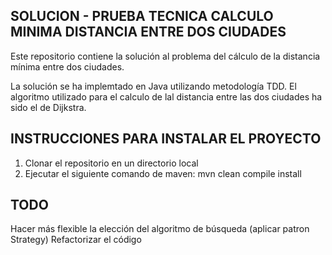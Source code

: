 SOLUCION - PRUEBA TECNICA CALCULO MINIMA DISTANCIA ENTRE DOS CIUDADES
---------------------------------------------------------------------

Este repositorio contiene la solución al problema del cálculo de la distancia mínima entre dos ciudades.

La solución se ha implemtado en Java utilizando metodología TDD. El algoritmo utilizado para el calculo de lal distancia entre 
las dos ciudades ha sido el de Dijkstra.

INSTRUCCIONES PARA INSTALAR EL PROYECTO
---------------------------------------

1. Clonar el repositorio en un directorio local
2. Ejecutar el siguiente comando de maven:
    mvn clean compile install


TODO
----

Hacer más flexible la elección del algoritmo de búsqueda (aplicar patron Strategy)
Refactorizar el código


 
